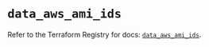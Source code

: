 # `data_aws_ami_ids`

Refer to the Terraform Registry for docs: [`data_aws_ami_ids`](https://registry.terraform.io/providers/hashicorp/aws/4.54.0/docs/data-sources/ami_ids).
